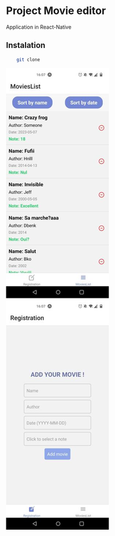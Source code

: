 # Project Movie editor
Application in React-Native 

## Instalation
```bash
    git clone 
```

![](img/list.jpg) ![](img/registration.jpg)